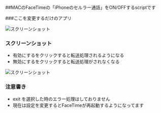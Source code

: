 ##MACのFaceTimeの「iPhoneのセルラー通話」をON/OFFするscriptです



###ここを変更するだけのアプリ

![スクリーンショット](https://raw.github.com/TakeshiOnishi/FacetimeSetting/master/screenshot1.jpg)


### スクリーンショット
* 有効にするをクリックすると転送処理されるようになる
* 無効にするをクリックすると転送処理がされなくなる


![スクリーンショット](https://raw.github.com/TakeshiOnishi/FacetimeSetting/master/screenshot2.jpg)


### 注意書き
* exit を選択した時のエラー処理はしておりません
* 現在は設定を変更するとFaceTimeが再起動するようになってます